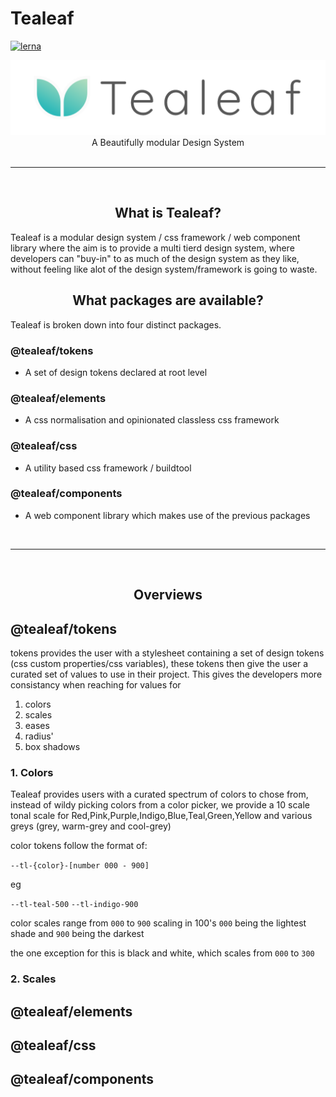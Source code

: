 # Tealeaf

[![lerna](https://img.shields.io/badge/maintained%20with-lerna-cc00ff.svg)](https://lerna.js.org/)

<center>
<img src="https://github.com/Phl3bas/Tealeaf/blob/main/assets/tealeaf-primary.svg" alt="tealeaf logo"/>
</center>
<center>A Beautifully modular Design System</center>
<br>
 <hr>
<br>
<center><h2>What is Tealeaf?</h2></center>

Tealeaf is a modular design system / css framework / web component library where the aim is to provide a multi tierd design system, where developers can "buy-in" to as much of the design system as they like, without feeling like alot of the design system/framework is going to waste.

<center><h2>What packages are available?</h2></center>

Tealeaf is broken down into four distinct packages.

### @tealeaf/tokens

- A set of design tokens declared at root level

### @tealeaf/elements

- A css normalisation and opinionated classless css framework

### @tealeaf/css

- A utility based css framework / buildtool

### @tealeaf/components

- A web component library which makes use of the previous packages

<br>
<hr>
<br>

<center><h2>Overviews</h2></center>

## @tealeaf/tokens

tokens provides the user with a stylesheet containing a set of design tokens (css custom properties/css variables), these tokens then give the user a curated set of values to use in their project. This gives the developers more consistancy when reaching for values for

1. colors
2. scales
3. eases
4. radius'
5. box shadows

### 1. Colors

Tealeaf provides users with a curated spectrum of colors to chose from, instead of wildy picking colors from a color picker, we provide a 10 scale tonal scale for Red,Pink,Purple,Indigo,Blue,Teal,Green,Yellow and various greys (grey, warm-grey and cool-grey)

color tokens follow the format of:

`--tl-{color}-[number 000 - 900]`

eg

`--tl-teal-500`
`--tl-indigo-900`

color scales range from `000` to `900` scaling in 100's `000` being the lightest shade and `900` being the darkest

the one exception for this is black and white, which scales from `000` to `300`

### 2. Scales

## @tealeaf/elements

## @tealeaf/css

## @tealeaf/components
